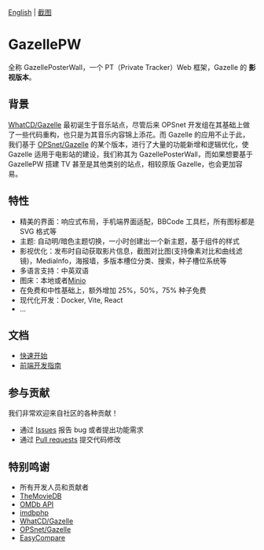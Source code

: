 [English](./README.md) | [截图](https://raw.githubusercontent.com/Mosasauroidea/GazellePW/main/public/static/stylespreview/zh-github-dark.png)
# GazellePW

全称 GazellePosterWall，一个 PT（Private Tracker）Web 框架，Gazelle 的 **影视版本**。

## 背景

[WhatCD/Gazelle](https://github.com/WhatCD/Gazelle) 最初诞生于音乐站点，尽管后来 OPSnet 开发组在其基础上做了一些代码重构，也只是为其音乐内容锦上添花。而 Gazelle 的应用不止于此，我们基于 [OPSnet/Gazelle](https://github.com/OPSnet/Gazelle) 的某个版本，进行了大量的功能新增和逻辑优化，使 Gazelle 适用于电影站的建设，我们称其为 GazellePosterWall，而如果想要基于 GazellePW 搭建 TV 甚至是其他类别的站点，相较原版 Gazelle，也会更加容易。

## 特性

- 精美的界面：响应式布局，手机端界面适配，BBCode 工具栏，所有图标都是 SVG 格式等
- 主题: 自动明/暗色主题切换，一小时创建出一个新主题，基于组件的样式
- 影视优化：发布时自动获取影片信息，截图对比图(支持像素对比和曲线滤镜)，MediaInfo，海报墙，多版本槽位分类、搜索，种子槽位系统等
- 多语言支持：中英双语
- 图床：本地或者[Minio](https://github.com/minio/minio)
- 在免费和中性基础上，额外增加 25%，50%，75% 种子免费
- 现代化开发：Docker, Vite, React
- ...

## 文档

- [快速开始](docs/Getting-Started.md)
- [前端开发指南](docs/Frontend-Development-Guide.md)

## 参与贡献

我们非常欢迎来自社区的各种贡献！

- 通过 [Issues](https://github.com/Mosasauroidea/GazellePW/issues/new/choose) 报告 bug 或者提出功能需求
- 通过 [Pull requests](https://github.com/Mosasauroidea/GazellePW/pulls) 提交代码修改

## 特别鸣谢

- 所有开发人员和贡献者
- [TheMovieDB](https://www.themoviedb.org/)
- [OMDb API](https://www.omdbapi.com/)
- [imdbphp](https://github.com/tboothman/imdbphp)
- [WhatCD/Gazelle](https://github.com/WhatCD/Gazelle)
- [OPSnet/Gazelle](https://github.com/OPSnet/Gazelle)
- [EasyCompare](https://github.com/N3xusHD/EasyCompare)

